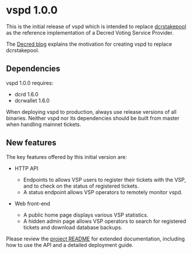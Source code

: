 # vspd 1.0.0

This is the initial release of vspd which is intended to replace
[dcrstakepool](https://github.com/leedeternal/dcrstakepool) as the reference
implementation of a Decred Voting Service Provider.

The [Decred blog](https://blog.decred.org/2020/06/02/A-More-Private-Way-to-Stake/)
explains the motivation for creating vspd to replace dcrstakepool.

## Dependencies

vspd 1.0.0 requires:

- dcrd 1.6.0
- dcrwallet 1.6.0

When deploying vspd to production, always use release versions of all binaries.
Neither vspd nor its dependencies should be built from master when handling
mainnet tickets.

## New features

The key features offered by this initial version are:

- HTTP API
  - Endpoints to allows VSP users to register their tickets with the VSP, and to
    check on the status of registered tickets.
  - A status endpoint allows VSP operators to remotely monitor vspd.

- Web front-end
  - A public home page displays various VSP statistics.
  - A hidden admin page allows VSP operators to search for registered tickets
    and download database backups.

Please review the [project README](https://github.com/leedeternal/vspd) for extended
documentation, including how to use the API and a detailed deployment guide.

